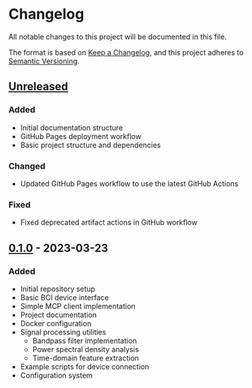 # Changelog

All notable changes to this project will be documented in this file.

The format is based on [Keep a Changelog](https://keepachangelog.com/en/1.0.0/),
and this project adheres to [Semantic Versioning](https://semver.org/spec/v2.0.0.html).

## [Unreleased]

### Added
- Initial documentation structure
- GitHub Pages deployment workflow
- Basic project structure and dependencies

### Changed
- Updated GitHub Pages workflow to use the latest GitHub Actions

### Fixed
- Fixed deprecated artifact actions in GitHub workflow

## [0.1.0] - 2023-03-23

### Added
- Initial repository setup
- Basic BCI device interface
- Simple MCP client implementation
- Project documentation
- Docker configuration
- Signal processing utilities
  - Bandpass filter implementation
  - Power spectral density analysis
  - Time-domain feature extraction
- Example scripts for device connection
- Configuration system

[Unreleased]: https://github.com/enkhbold470/bci-mcp/compare/v0.1.0...HEAD
[0.1.0]: https://github.com/enkhbold470/bci-mcp/releases/tag/v0.1.0 